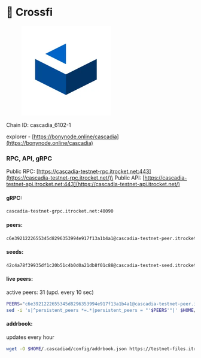 # 🚀 Crossfi

<figure><img src="https://raw.githubusercontent.com/nodejumper-org/jumper-assets/master/images/chains/cascadia.webp" alt=""><figcaption></figcaption></figure>

Chain ID: cascadia\_6102-1

explorer - [https://bonynode.online/cascadia](https://bonynode.online/cascadia)

### RPC, API, gRPC <a href="#rpc" id="rpc"></a>

Public RPC: [https://cascadia-testnet-rpc.itrocket.net:443](https://cascadia-testnet-rpc.itrocket.net/)\
Public API: [https://cascadia-testnet-api.itrocket.net:443](https://cascadia-testnet-api.itrocket.net/)

#### gRPC: <a href="#grpc" id="grpc"></a>

```bash
cascadia-testnet-grpc.itrocket.net:40090
```

#### peers: <a href="#peer" id="peer"></a>

```bash
c6e3921222655345d8296353994e917f13a1b4a1@cascadia-testnet-peer.itrocket.net:40656
```

#### seeds: <a href="#seed" id="seed"></a>

```bash
42c4a78f39935df1c20b51c4b0d0a21db8f01c88@cascadia-testnet-seed.itrocket.net:40656
```

#### live peers: <a href="#live-peers" id="live-peers"></a>

active peers: 31 (upd. every 10 sec)

```bash
PEERS="c6e3921222655345d8296353994e917f13a1b4a1@cascadia-testnet-peer.itrocket.net:40656,da8204dcdc45ac1e1dee9c3dc6f33f29cc1539a7@176.57.184.215:28656,b19ac2a44da617ee60920fe9cecd2fee1595f0cf@46.4.101.89:26680,1ecb3286ed1e3ef898459f55948234014b3be6f7@46.4.68.113:21456,1d61222b7b8e180aacebfd57fbd2d8ab95ebdc4c@65.109.93.152:35656,3ae7f63ee1cf8ea10a4596c4d5d46bb2074500fb@65.109.99.123:26656,46b554c4cddbde4adb7b10e7b6c66e46845ffc33@135.181.116.109:22796,5126c2904cf4d9ed9b2c6cd203fccbe3983229da@23.88.5.169:22656,8c37e44a6c8c2c73287cd35a43ed532844b29d29@65.108.229.93:33656,a0d606bdfe2b4e0bf462f27d03de899d3a37fc12@185.216.176.209:36656,f78611ffa950efd9ddb4ed8f7bd8327c289ba377@65.109.108.150:46656,e85f72848ba9586c6704445d1118fb35e2ca5804@65.109.84.33:38656,16b622800dedb46f764eb052bd9596b762a05bfd@49.12.84.248:15656,80dc7406f7ec05f26cd4e529208fc911f75923b0@65.21.235.172:39656,e25bf22448e62faca2359985303ec4557f662444@95.217.11.20:26656,a66c5923f0d75f6ca62b357dc53c2d23b4f7da52@89.163.221.50:26656,3c0a861f998447d8b3ab83324187692fc86b92eb@213.239.215.165:55656,f9123cc641d69c4674d59f122640ef7d6f209e88@95.214.55.138:10656,11f2e6b2ce7845d738262d160be5a1249b0e1ae9@31.220.77.238:26656,ed0bf599702c33b800d2bc16f7968c03a678406d@65.109.50.234:26656,040d0b6ffefba3283b5763e26c352c7b1b232c1f@65.109.90.171:34656,adfcea6d0e2bb22f6b8de6c74221f8a16fac9ccc@37.120.172.227:46656,30408b285f4989484dff0a273d5221c583e5eff3@164.92.82.243:26656,d8da38b74746b2ad4308e4d35e25564ff8d954f5@192.145.37.163:26656,315825d37462b716b57fbe6d2af1c57239b9910d@65.109.66.126:15556,6a25da4432fc66f52c6edfd26b4fd6f327b28714@62.171.182.164:26656,e2c90e8b67e19ceee4b177ea7909dbee24de7c7a@162.55.175.11:12656,8274413c90f8f34ccdd35c0f3a59d546d8abbcbb@155.133.22.40:26656,d8083cfabcdcd3028c32bff0cd2170483058d828@149.102.152.136:26656,84e7d5644be79bfab25855aaa321cc35a811e222@162.55.85.246:26656,a2b41b91da1a6bb58a2dbf94daa8df088e591791@46.4.226.215:26656"
sed -i 's|^persistent_peers *=.*|persistent_peers = "'$PEERS'"|' $HOME/.cascadiad/config/config.toml
```

#### addrbook: <a href="#addrbook" id="addrbook"></a>

updates every hour

```bash
wget -O $HOME/.cascadiad/config/addrbook.json https://testnet-files.itrocket.net/cascadia/addrbook.json
```

